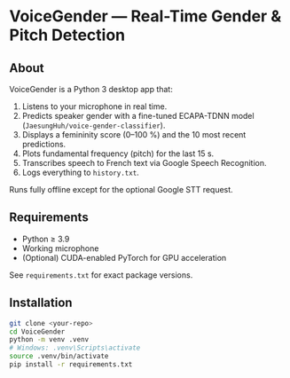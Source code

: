 # VoiceGender — Real-Time Gender & Pitch Detection

## About
VoiceGender is a Python 3 desktop app that:

1. Listens to your microphone in real time.  
2. Predicts speaker gender with a fine-tuned ECAPA-TDNN model (`JaesungHuh/voice-gender-classifier`).  
3. Displays a femininity score (0–100 %) and the 10 most recent predictions.  
4. Plots fundamental frequency (pitch) for the last 15 s.  
5. Transcribes speech to French text via Google Speech Recognition.  
6. Logs everything to `history.txt`.

Runs fully offline except for the optional Google STT request.

## Requirements
* Python ≥ 3.9  
* Working microphone  
* (Optional) CUDA-enabled PyTorch for GPU acceleration  

See `requirements.txt` for exact package versions.

## Installation
```bash
git clone <your-repo>
cd VoiceGender
python -m venv .venv
# Windows: .venv\Scripts\activate
source .venv/bin/activate
pip install -r requirements.txt
